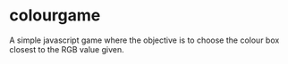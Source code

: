 # colourgame

A simple javascript game where the objective is to choose the colour box closest to the RGB value given.
